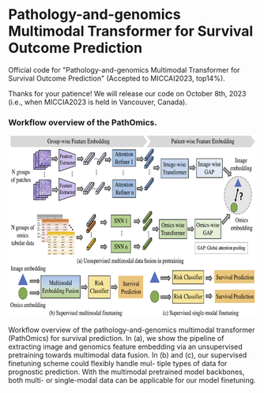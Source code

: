 # Pathology-and-genomics Multimodal Transformer for Survival Outcome Prediction
Official code for "Pathology-and-genomics Multimodal Transformer for Survival Outcome Prediction" (Accepted to MICCAI2023, top14%).

Thanks for your patience! We will release our code on October 8th, 2023 (i.e., when MICCIA2023 is held in Vancouver, Canada).

<!-- <b> arXiv preprint version <b> [Link](https://arxiv.org/pdf/2304.08485.pdf) -->

### Workflow overview of the PathOmics.
<p align="center">
  <img src="https://github.com/Cassie07/PathOmics/blob/main/Figures/Figure1.png" width="674.1" height="368.3" title="Figure1">
</p>
Workflow overview of the pathology-and-genomics multimodal transformer (PathOmics) for survival prediction. In (a), we show the pipeline of extracting image and genomics feature embedding via an unsupervised pretraining towards multimodal data fusion. In (b) and (c), our supervised finetuning scheme could flexibly handle mul- tiple types of data for prognostic prediction. With the multimodal pretrained model backbones, both multi- or single-modal data can be applicable for our model finetuning.

<!-- # Citation -->
